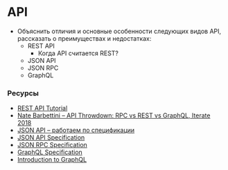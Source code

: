 # API

* Объяснить отличия и основные особенности следующих видов API, рассказать о преимуществах и недостатках:
  * REST API
    * Когда API считается REST?
  * JSON API
  * JSON RPC
  * GraphQL

### Ресурсы

* [REST API Tutorial](https://www.restapitutorial.com/)
* [Nate Barbettini – API Throwdown: RPC vs REST vs GraphQL, Iterate 2018](https://www.youtube.com/watch?v=IvsANO0qZEg)
* [JSON API – работаем по спецификации](https://habr.com/ru/companies/oleg-bunin/articles/433322/)
* [JSON API Specification](http://jsonapi.org/format/)
* [JSON RPC Specification](https://www.jsonrpc.org/specification)
* [GraphQL Specification](https://facebook.github.io/graphql/)
* [Introduction to GraphQL](https://graphql.org/learn/)
